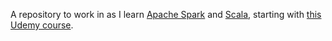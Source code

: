 A repository to work in as I learn [Apache Spark](https://spark.apache.org/)
and [Scala](https://scala-lang.org/), starting with [this Udemy
course](https://www.udemy.com/apache-spark-with-scala-hands-on-with-big-data/).
